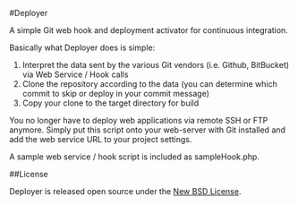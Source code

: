 #Deployer

A simple Git web hook and deployment activator for continuous integration.

Basically what Deployer does is simple:

 1. Interpret the data sent by the various Git vendors (i.e. Github, BitBucket) via Web Service / Hook calls
 2. Clone the repository according to the data (you can determine which commit to skip or deploy in your commit message)
 3. Copy your clone to the target directory for build

You no longer have to deploy web applications via remote SSH or FTP anymore. Simply put this script onto your web-server with Git installed and add the web service URL to your project settings.

A sample web service / hook script is included as sampleHook.php.

##License

Deployer is released open source under the [New BSD License](https://github.com/thephpdeveloper/Deployer/blob/master/LICENSE).
